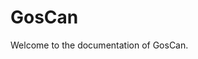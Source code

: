 # GosCan

Welcome to the documentation of GosCan.

<!-- This web-based tool allows interactively exploring structural variants of cancer patients with macroscopic (genome-wide) and microscopic (alignment) views. The main visualization shows structural variants of a single patient with circular overview (top), linear detail view (middle), and two alignment views (bottom). Users can select a sample from a sample gallery that can be opened by clicking on a button on the left-top corner of the browser.

## Main Components
### Circular overview
This view displays the overview of structural variants (arcs), Loss-of-Heterozygosity, or LOH (red ring), CNV Gain (green ring), and putative drivers (text labels), along with chromosome ideograms.

### Linear Detail View
This view shows the same information as in Circular Overview but focuses on a smaller region to allow browsing information in a more detailed manner. This view is linked with a light blue brush on the circular overview, i.e., representing the same region.

### Alignment Views
These views show alignment around two breakpoints of a user-selected SV (i.e., thick arc on the circular overview and the linear detail view). The gray vertical lines represent breakpoints of the user-selected SV. 

* Color: The five colors (green, blue, red, orange, yellow) represent the types of SV events. If a read on the left view has a mate on the right view, these reads are encoded with one of the five colors depending on its SV type. If paired reads are not positioned within the two views, they are just represented with grey colors.

* Loading the alignment information may take up to few minutes.

### Sample Gallery

This gallery allows browsing samples in small multiples.

## How To Use

### Navigating Linear Detail View on Circular Overview
By clicking and dragging a mouse on a blue brush, users can navigate a linear view.

### Opening Alignment Views

Upon clicking on a SV on either an overview or a linear view, two alignment views are opened that show two regions around breakpoints. The selected SV is represented with thicker edges. Vertical gray lines on the alignment views represent the breakpoints of the selected SV.

### Selecting a Sample

From the sample gallery, a user can select a sample of interest by clicking.

### Navigating To Specific Chromosomes

Using the drop-down menus, a user can quickly navigate to a certain chromosome on an either overview or the linear detail view.

### Exporting PNG

### Interacting with Visualizations
By default, interactions are not activated in visualizations. You will first need to click on a visualization, following the instruction on the left-top corner (i.e., “Click inside to use interactions”). 

After clicking on it, you can now adjust brushes, use the mouse wheel to zoom in and out, and click on a SV. In this mode, you can scroll the entire website by putting your mouse around the main visualization (i.e., gray dotted region). 

When you click on the outside of the visualization, the interactions will be deactivated. In this mode, you can safely scroll the entire website by positioning your mouse anywhere, even on the visualization.

### Loading Your Own Datasets
... -->

